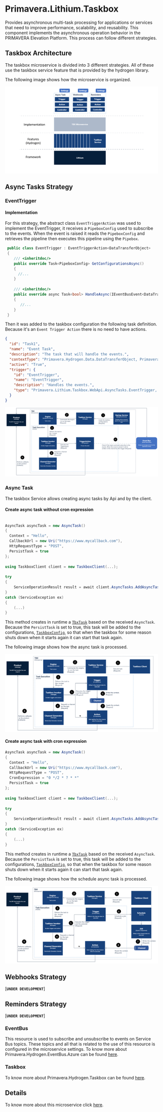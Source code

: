 # Primavera.Lithium.Taskbox

Provides asynchronous multi-task processing for applications or services that need to improve performance, scalability, and reusability. This component implements the asynchronous operation behavior in the PRIMAVERA Elevation Platform. This process can follow different strategies.

## Taskbox Architecture

The taskbox microservice is divided into 3 different strategies. All of these use the taskbox service feature that is provided by the hydrogen library.

The following image shows how the microservice is organized.

![Taskbox Architecture](_assets/tbx_architecture.png)

## Async Tasks Strategy

### EventTrigger

#### Implementation

For this strategy, the abstract class `EventTriggerAction` was used to implement the EventTrigger, it receives a `PipeboxConfig` used to subscribe to the events. When the event is raised it reads the `PipeboxConfig` and retrieves the pipeline then executes this pipeline using the `Pipebox`.

```csharp
 public class EventTrigger : EventTriggerAction<DataTransferObject>
 {
    /// <inheritdoc/>
    public override Task<PipeboxConfig> GetConfigurationsAsync()
    {
      //...
    }

    /// <inheritdoc/>
    public override async Task<bool> HandleAsync(IEventBusEvent<DataTransferObject> eventBusEvent)
    {
       //...  
    }
 }

```

Then it was added to the taskbox configuration the following task definition. Because it's an `Event Trigger Action` there is no need to have actions.

```json
{
  "id": "Task1",
  "name": "Event Task",
  "description": "The task that will handle the events.",
  "contextType": "Primavera.Hydrogen.Data.DataTransferObject, Primavera.Hydrogen.Core",
  "active": "True",
  "trigger": {
    "id": "EventTrigger",
    "name": "EventTrigger",
    "description": "Handles the events.",
    "type": "Primavera.Lithium.Taskbox.WebApi.AsyncTasks.EventTrigger, Primavera.Lithium.Taskbox.WebApi"
  }
}
```

![AsyncTask EventTrigger](_assets/eventbus_trigger.png)

### Async Task

The taskbox Service allows creating async tasks by Api and by the client.

#### Create async task without cron expression

```csharp

AsyncTask asyncTask = new AsyncTask()
{
  Context = "Hello",
  CallbackUrl = new Uri("https://www.mycallback.com"),
  HttpRequestType = "POST",
  PersistTask = true
};

using TaskboxClient client = new TaskboxClient(...);

try
{
    ServiceOperationResult result = await client.AsyncTasks.AddAsyncTaskAsync(asyncTask).ConfigureAwait(false);
}
catch (ServiceException ex)
{
    (...)
}
```

This method creates in runtime a [`TbxTask`](../../../ref/hydrogen-2.0/Taskbox.md) based on the received `AsyncTask`. Because the `PersistTask` is set to true, this task will be added to the configurations, [`TaskboxConfig`](../../../ref/hydrogen-2.0/Taskbox.md), so that when the taskbox for some reason shuts down when it starts again it can start that task again.

The following image shows how the async task is processed.

![AsyncTask Trigger_Action](_assets/triggeraction.png)

#### Create async task with cron expression

```csharp
AsyncTask asyncTask = new AsyncTask()
{
  Context = "Hello",
  CallbackUrl = new Uri("https://www.mycallback.com"),
  HttpRequestType = "POST",
  CronExpression = "0 */2 * ? * *"
  PersistTask = true
};

using TaskboxClient client = new TaskboxClient(...);

try
{
    ServiceOperationResult result = await client.AsyncTasks.AddAsyncTaskAsync(asyncTask).ConfigureAwait(false);
}
catch (ServiceException ex)
{
    (...)
}
```

This method creates in runtime a [`TbxTask`](../../../ref/hydrogen-2.0/Taskbox.md) based on the received `AsyncTask`. Because the `PersistTask` is set to true, this task will be added to the configurations, [`TaskboxConfig`](../../../ref/hydrogen-2.0/Taskbox.md), so that when the taskbox for some reason shuts down when it starts again it can start that task again.

The following image shows how the schedule async task is processed.

![AsyncTask Schedule_Trigger_Action](_assets/schedule_triggeraction.png)

## Webhooks Strategy

[**`UNDER DEVELOPMENT`**]

## Reminders Strategy

[**`UNDER DEVELOPMENT`**]

### EventBus

This resource is used to subscribe and unsubscribe to events on Service Bus topics. These topics and all that is related to the use of this resource is configured in the microservice settings.
To know more about Primavera.Hydrogen.EventBus.Azure can be found [here](../../../ref/hydrogen-2.0/EventBus.Azure.md#Primavera.Hydrogen.EventBus.Azure).

### Taskbox

To know more about Primavera.Hydrogen.Taskbox can be found [here](../../../ref/hydrogen-2.0/Taskbox.md).

## Details
<!-- markdown-link-check-disable -->
To know more about this microservice click [here](https://tfs.primaverabss.com/tfs/P.TEC.Elevation/Lithium/_versionControl?path=%24%2FLithium%2FMicroservices%2FCommon%2FTBX%2FMainline%2Freadme.md&version=T&_a=preview).
<!-- markdown-link-check-enable -->
